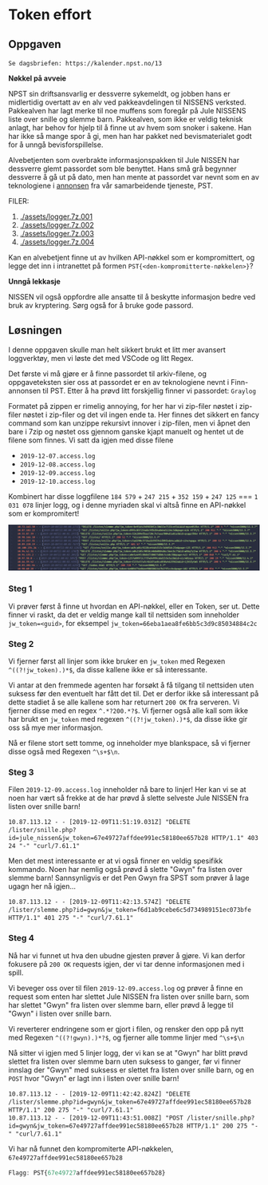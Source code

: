 # Token effort

## Oppgaven

    Se dagsbriefen: https://kalender.npst.no/13

<p><strong>Nøkkel på avveie</strong></p><p>NPST sin driftsansvarlig er dessverre sykemeldt, og jobben hans er midlertidig overtatt av en alv ved pakkeavdelingen til NISSENS verksted. Pakkealven har lagt merke til noe muffens som foregår på Jule NISSENS liste over snille og slemme barn. Pakkealven, som ikke er veldig teknisk anlagt, har behov for hjelp til å finne ut av hvem som snoker i sakene. Han har ikke så mange spor å gi, men han har pakket ned bevismaterialet godt for å unngå bevisforspillelse.</p><p>Alvebetjenten som overbrakte informasjonspakken til Jule NISSEN har dessverre glemt passordet som ble benyttet. Hans små grå begynner dessverre å gå ut på dato, men han mente at passordet var nevnt som en av teknologiene i <a href="https://www.finn.no/165416216">annonsen</a> fra vår samarbeidende tjeneste, PST.</p><p>FILER:</p><ol><li><a href="./assets/logger.7z.001">./assets/logger.7z.001</a></li><li><a href="./assets/logger.7z.002">./assets/logger.7z.002</a></li><li><a href="./assets/logger.7z.003">./assets/logger.7z.003</a></li><li><a href=".assets/logger.7z.004">./assets/logger.7z.004</a></li></ol><p>Kan en alvebetjent finne ut av hvilken API-nøkkel som er kompromittert, og legge det inn i intranettet på formen <code>PST{&#x3C;den-kompromitterte-nøkkelen>}</code>?</p><p><strong>Unngå lekkasje</strong></p><p>NISSEN vil også oppfordre alle ansatte til å beskytte informasjon bedre ved bruk av kryptering. Sørg også for å bruke gode passord.</p>

## Løsningen

I denne oppgaven skulle man helt sikkert brukt et litt mer avansert loggverktøy, men vi løste det med VSCode og litt Regex.

Det første vi må gjøre er å finne passordet til arkiv-filene, og oppgaveteksten sier oss at passordet er en av teknologiene nevnt i Finn-annonsen til PST. Etter å ha prøvd litt forskjellig finner vi passordet: `Graylog`

Formatet på zippen er rimelig annoying, for her har vi zip-filer nøstet i zip-filer nøstet i zip-filer og det vil ingen ende ta. Her finnes det
sikkert en fancy command som kan unzippe rekursivt innover i zip-filen, men vi åpnet den bare i 7zip og nøstet oss gjennom ganske kjapt manuelt og hentet ut de filene som finnes. Vi satt da igjen med disse filene

-   `2019-12-07.access.log`
-   `2019-12-08.access.log`
-   `2019-12-09.access.log`
-   `2019-12-10.access.log`

Kombinert har disse loggfilene `184 579` + `247 215` + `352 159` + `247 125` === `1 031 078` linjer logg, og i denne myriaden skal vi altså finne en API-nøkkel som er kompromitert!

![./assets/screen1](./assets/screen1.png)

### Steg 1

Vi prøver først å finne ut hvordan en API-nøkkel, eller en Token, ser ut. Dette finner vi raskt, da det er veldig mange kall til nettsiden som inneholder `jw_token=<guid>`, for eksempel `jw_token=66eba1aea8fe6bb5c3d9c85034884c2c`

### Steg 2

Vi fjerner først all linjer som ikke bruker en `jw_token` med Regexen `^((?!jw_token).)*$`, da disse kallene ikke er så interessante.

Vi antar at den fremmede agenten har forsøkt å få tilgang til nettsiden uten suksess før den eventuelt har fått det til. Det er derfor ikke så interessant på dette stadiet å se alle kallene som har returnert `200 OK` fra serveren. Vi fjerner disse med en regex `^.*?200.*?$`. Vi fjerner også alle kall som ikke har brukt en `jw_token` med regexen `^((?!jw_token).)*$`, da disse ikke gir oss så mye mer informasjon.

Nå er filene stort sett tomme, og inneholder mye blankspace, så vi fjerner disse også med Regexen `^\s+$\n`.

### Steg 3

Filen `2019-12-09.access.log` inneholder nå bare to linjer!
Her kan vi se at noen har vært så frekke at de har prøvd å slette selveste Jule NISSEN fra listen over snille barn!

```log
10.87.113.12 - - [2019-12-09T11:51:19.031Z] "DELETE /lister/snille.php?id=jule_nissen&jw_token=67e49727affdee991ec58180ee657b28 HTTP/1.1" 403 24 "-" "curl/7.61.1"
```

Men det mest interessante er at vi også finner en veldig spesifikk kommando. Noen har nemlig også prøvd å slette "Gwyn" fra listen over slemme barn! Sannsynligvis er det Pen Gwyn fra SPST som prøver å lage ugagn her nå igjen...

```log
10.87.113.12 - - [2019-12-09T11:42:13.574Z] "DELETE /lister/slemme.php?id=gwyn&jw_token=f6d1ab9cebe6c5d734989151ec073bfe HTTP/1.1" 401 275 "-" "curl/7.61.1"
```

### Steg 4

Nå har vi funnet ut hva den ubudne gjesten prøver å gjøre. Vi kan derfor fokusere på `200 OK` requests igjen, der vi tar denne informasjonen med i spill.

Vi beveger oss over til filen `2019-12-09.access.log` og prøver å finne en request som enten har slettet Jule NISSEN fra listen over snille barn, som har slettet "Gwyn" fra listen over slemme barn, eller prøvd å legge til "Gwyn" i listen over snille barn.

Vi reverterer endringene som er gjort i filen, og rensker den opp på nytt med Regexen `^((?!gwyn).)*?$`, og fjerner alle tomme linjer med `^\s+$\n`

Nå sitter vi igjen med 5 linjer logg, der vi kan se at "Gwyn" har blitt prøvd slettet fra listen over slemme barn uten suksess to ganger, før vi finner innslag der "Gwyn" med suksess er slettet fra listen over snille barn, og en `POST` hvor "Gwyn" er lagt inn i listen over snille barn!

```log
10.87.113.12 - - [2019-12-09T11:42:42.824Z] "DELETE /lister/slemme.php?id=gwyn&jw_token=67e49727affdee991ec58180ee657b28 HTTP/1.1" 200 275 "-" "curl/7.61.1"
10.87.113.12 - - [2019-12-09T11:43:51.008Z] "POST /lister/snille.php?id=gwyn&jw_token=67e49727affdee991ec58180ee657b28 HTTP/1.1" 200 275 "-" "curl/7.61.1"
```

Vi har nå funnet den kompromiterte API-nøkkelen, `67e49727affdee991ec58180ee657b28`

```javascript
Flagg: PST{67e49727affdee991ec58180ee657b28}
```
